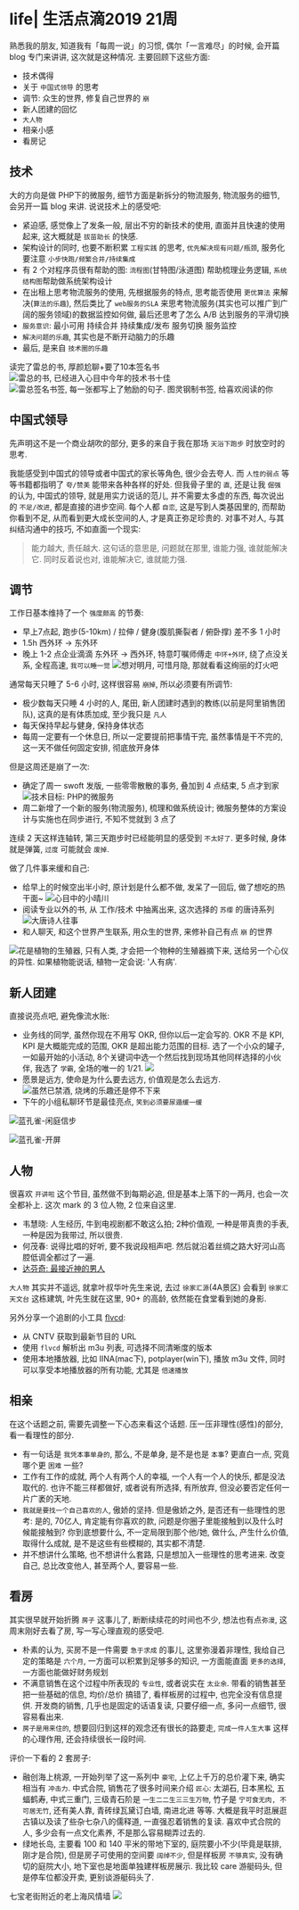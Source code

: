 # life| 生活点滴2019 21周

熟悉我的朋友, 知道我有「每周一说」的习惯, 偶尔「一言难尽」的时候, 会开篇 blog 专门来讲讲, 这次就是这种情况. 主要回顾下这些方面:

- 技术偶得
- 关于 `中国式领导` 的思考
- 调节: 众生的世界, 修复自己世界的 `崩`
- 新人团建的回忆
- `大人物`
- 相亲小感
- 看房记

## 技术

大的方向是做 PHP下的微服务, 细节方面是新拆分的物流服务, 物流服务的细节, 会另开一篇 blog 来讲. 说说技术上的感受吧:

- 紧迫感, 感觉像上了发条一般, 层出不穷的新技术的使用, 直面并且快速的使用起来, 这大概就是 `拔苗助长` 的快感.
- 架构设计的同时, 也要不断积累 `工程实践` 的思考, `优先解决现有问题/瓶颈`, 服务化要注意 `小步快跑/频繁合并/持续集成`
- 有 2 个对程序员很有帮助的图: `流程图`(甘特图/泳道图) 帮助梳理业务逻辑, `系统结构图`帮助做系统架构设计
- 在出租上思考物流服务的使用, 先根据服务的特点, 思考能否使用 `更优算法` 来解决(`算法的乐趣`), 然后类比了 `web服务的SLA` 来思考物流服务(其实也可以推广到广阔的服务领域)的数据监控如何做, 最后还思考了怎么 A/B 达到服务的平滑切换
- `服务意识`: 最小可用 持续合并 持续集成/发布 服务切换 服务监控
- `解决问题的乐趣`, 其实也是不断开动脑力的乐趣
- 最后, 是来自 `技术圈的乐趣`

读完了雷总的书, 厚颜尬聊+要了10本签名书
![雷总的书, 已经进入心目中今年的技术书十佳](http://qiniu.dayday.tech/20190527201027.png?imageMogr2/auto-orient/thumbnail/700x700)
![雷总签名书签, 每一张都写上了勉励的句子. 图灵钢制书签, 给喜欢阅读的你](http://qiniu.dayday.tech/20190527195712.png?imageMogr2/auto-orient/thumbnail/700x700)


## 中国式领导

先声明这不是一个商业胡吹的部分, 更多的来自于我在那场 `天浴下跑步` 时放空时的思考. 

我能感受到中国式的领导或者中国式的家长等角色, 很少会去夸人. 而 `人性的弱点` 等等书籍都指明了 `夸/赞美` 能带来各种各样的好处. 但我骨子里的 `直`, 还是让我 `倔强` 的认为, 中国式的领导, 就是用实力说话的范儿, 并不需要太多虚的东西, 每次说出的 `不足/改进`, 都是直接的进步空间. 每个人都 `自恋`, 这是写到人类基因里的, 而帮助你看到不足, 从而看到更大成长空间的人, 才是真正弥足珍贵的. 对事不对人, 与其纠结沟通中的技巧, 不如直面一个现实:

> 能力越大, 责任越大. 这句话的意思是, 问题就在那里, 谁能力强, 谁就能解决它. 同时反着说也对, 谁能解决它, 谁就能力强.

## 调节

工作日基本维持了一个 `强度颇高` 的节奏:
- 早上7点起, 跑步(5-10km) / 拉伸 / 健身(腹肌撕裂者 / 俯卧撑) 差不多 1 小时
- 1.5h 西外环 -> 东外环
- 晚上 1-2 点企业滴滴 东外环 -> 西外环, 特意叮嘱师傅走 `中环+外环`, 绕了点没关系, 全程高速, `我可以睡一觉`
![想对明月, 可惜月隐, 那就看看这绚丽的灯火吧](http://qiniu.dayday.tech/20190527201131.png?imageMogr2/auto-orient/thumbnail/700x700)

通常每天只睡了 5-6 小时, 这样很容易 `崩掉`, 所以必须要有所调节:
- 极少数每天只睡 4 小时的人, 尾田, 新人团建时遇到的教练(以前是阿里销售团队), 这真的是有体质加成, 至少我只是 `凡人`
- 每天保持早起与健身, 保持身体状态
- 每周一定要有一个休息日, 所以一定要提前把事情干完, 虽然事情是干不完的, 这一天不做任何固定安排, 彻底放开身体

但是这周还是崩了一次:
- 确定了周一 swoft 发版, 一些零零散散的事务, 叠加到 4 点结束, 5 点才到家
![技术目标: PHP的微服务](http://qiniu.dayday.tech/20190527201256.png?imageMogr2/auto-orient/thumbnail/700x700)
- 周二新增了一个新的服务(物流服务), 梳理和做系统设计; 微服务整体的方案设计与实施也在同步进行, 不知不觉就到 3 点了

连续 2 天这样连轴转, 第三天跑步时已经能明显的感受到 `不太好了`. 更多时候, 身体就是弹簧, `过度` 可能就会 `废掉`.

做了几件事来缓和自己:
- 给早上的时候空出半小时, 原计划是什么都不做, 发呆了一回后, 做了想吃的热干面~
![心目中的小晴川](http://qiniu.dayday.tech/20190527200315.png?imageMogr2/auto-orient/thumbnail/700x700)
- 阅读专业以外的书, 从 工作/技术 中抽离出来, 这次选择的 `苏缨` 的唐诗系列
![大唐诗人往事](http://qiniu.dayday.tech/20190527203907.png?imageMogr2/auto-orient/thumbnail/700x700)
- 和人聊天, 和这个世界产生联系, 用众生的世界, 来修补自己有点 `崩` 的世界

![花是植物的生殖器, 只有人类, 才会把一个物种的生殖器摘下来, 送给另一个心仪的异性. 如果植物能说话, 植物一定会说: '人有病'.](http://qiniu.dayday.tech/20190527200353.png?imageMogr2/auto-orient/thumbnail/700x700)

## 新人团建

直接说亮点吧, 避免像流水账:

- 业务线的同学, 虽然你现在不用写 OKR, 但你以后一定会写的. OKR 不是 KPI, KPI 是大概能完成的范围, OKR 是超出能力范围的目标.
选了一个小众的罐子, 一如最开始的小活动, 8个关键词中选一个然后找到现场其他同样选择的小伙伴, 我选了 `学霸`, 全场的唯一的 1/21.
![](http://qiniu.dayday.tech/20190527200800.png?imageMogr2/auto-orient/thumbnail/700x700)
- 愿景是远方, 使命是为什么要去远方, 价值观是怎么去远方.
![虽然已禁酒, 烧烤的乐趣还是停不下来](http://qiniu.dayday.tech/20190527200713.png?imageMogr2/auto-orient/thumbnail/700x700)
- 下午的小组私聊环节是最佳亮点, `笑到必须要尿遁缓一缓`

![蓝孔雀-闲庭信步](http://qiniu.dayday.tech/20190527200006.png?imageMogr2/auto-orient/thumbnail/700x700)

![蓝孔雀-开屏](http://qiniu.dayday.tech/20190527200141.png?imageMogr2/auto-orient/thumbnail/700x700)

## 人物

很喜欢 `开讲啦` 这个节目, 虽然做不到每期必追, 但是基本上落下的一两月, 也会一次全都补上. 这次 mark 的 3 位人物, 2 位来自这里.

- 韦慧晓: 人生经历, 牛到电视剧都不敢这么拍; 2种价值观, 一种是带真贵的手表, 一种是因为我带过, 所以很贵.
- 何茂春: 说得比唱的好听, 要不我说段相声吧. 然后就沿着丝绸之路大好河山高腔低调全都过了一遍.
- [达芬奇: 最接近神的男人](https://tva1.sinaimg.cn/mw690/006OBeunly1g3a35voqtxj30u0alrkjn.jpg)

`大人物` 其实并不遥远, 就拿叶叔华叶先生来说, 去过 `徐家汇源`(4A景区) 会看到 `徐家汇天文台` 这栋建筑, 叶先生就在这里, 90+ 的高龄, 依然能在食堂看到她的身影.

另外分享一个追剧的小工具 [flvcd](http://www.flvcd.com/):
- 从 CNTV 获取到最新节目的 URL
- 使用 `flvcd` 解析出 m3u 列表, 可选择不同清晰度的版本
- 使用本地播放器, 比如 IINA(mac下), potplayer(win下), 播放 m3u 文件, 同时可以享受本地播放器的所有功能, 尤其是 `倍速播放`

## 相亲

在这个话题之前, 需要先调整一下心态来看这个话题. 压一压非理性(感性)的部分, 看一看理性的部分.

- 有一句话是 `我凭本事单身的`, 那么, 不是单身, 是不是也是 `本事`? 更直白一点, 究竟哪个更 `困难` 一些?
- 工作有工作的成就, 两个人有两个人的幸福, 一个人有一个人的快乐, 都是没法取代的. 也许不能三样都做好, 或者说有所选择, 有所放弃, 但没必要否定任何一片广袤的天地.
- `我就是要找一个自己喜欢的人`, 傲娇的坚持. 但是傲娇之外, 是否还有一些理性的思考: 是的, 70亿人, 肯定能有你喜欢的款, 问题是你圈子里能接触到以及什么时候能接触到? 你到底想要什么, 不一定局限到那个他/她, 做什么, 产生什么价值, 取得什么成就, 是不是这些有些模糊的, 其实都不清楚.
- 并不想讲什么策略, 也不想讲什么套路, 只是想加入一些理性的思考进来. 改变自己, 总比改变他人, 甚至两个人, 要容易一些.

## 看房

其实很早就开始折腾 `房子` 这事儿了, 断断续续花的时间也不少, 想法也有点`弥漫`, 这周末刚好去看了房, 写一写心理直观的感受吧.

- 朴素的认为, 买房不是一件需要 `急于求成` 的事儿, 这里弥漫着非理性, 我给自己定的策略是 `六个月`, 一方面可以积累到足够多的知识, 一方面能直面 `更多的选择`, 一方面也能做好财务规划
- 不满意销售在这个过程中所表现的 `专业性`, 或者说实在 `太业余`. 带看的销售甚至把一些基础的信息, 均价/总价 搞错了, 看样板房的过程中, 也完全没有信息提供. 开发商的销售, 几乎也是固定的话语复读, 只要仔细一点, 多问一点细节, 很容易看出来.
- `房子是用来住的`, 想要回归到这样的观念还有很长的路要走, `完成一件人生大事` 这样的心理作用, 还会持续很长一段时间.

评价一下看的 2 套房子:
- 融创海上桃源, 一开始列举了这一系列中 `豪宅`, 上亿上千万的总价灌下来, 确实相当有 `冲击力`. 中式合院, 销售花了很多时间来介绍 `匠心`: 太湖石, 日本黑松, 五蝠鹤寿, 中式三重门, 三级青石阶是 `一生二二生三三生万物`, 竹子是 `宁可食无肉, 不可居无竹`, 还有美人靠, 青砖绿瓦黛订白墙, 南进北进 等等. 大概是我平时逛展逛古镇以及读了些杂七杂八的儒释道, 一直强忍着销售的复读. 喜欢中式合院的人, 多少会有一点文化素养, 不是那么容易糊弄过去的.
- 绿地长岛, 主要看 100 和 140 平米的带地下室的, 庭院要小不少(毕竟是联排, 刚才是合院), 但是房子可使用的空间要 `阔绰不少`, 但是样板房 `不够真实`, 没有确切的庭院大小, 地下室也是地面单独建样板房展示. 我比较 care 游艇码头, 但是停车位都没开卖, 更别谈游艇码头了.

七宝老街附近的老上海风情墙
![](http://qiniu.dayday.tech/20190527201348.png?imageMogr2/auto-orient/thumbnail/700x700)